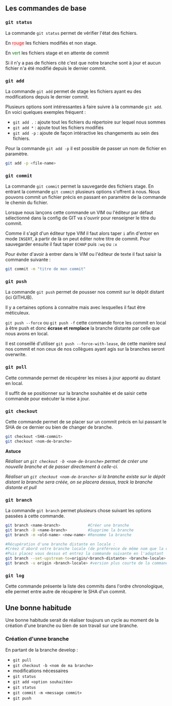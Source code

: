 ## Les commandes de base

### `git status`

La commande `git status` permet de vérifier l'état des fichiers.

En <font color='red'>rouge</font> les fichiers modifiés et non stage.

En <font color='green'>vert</font> les fichiers stage et en attente de commit

Si il n'y a pas de fichiers cité c'est que notre branche sont à jour et aucun fichier n'a été modifié depuis le dernier commit.

### `git add`

La commande `git add` permet de stage les fichiers ayant eu des modifications depuis le dernier commit.

Plusieurs options sont intéressantes à faire suivre à la commande `git add`.
En voici quelques exemples fréquent :

- `git add .` : ajoute tout les fichiers du répertoire sur lequel nous sommes
- `git add *` : ajoute tout les fichiers modifiés
- `git add -p` : ajoute de façon intéractive les changements au sein des fichiers.

Pour la commande `git add -p` il est possible de passer un nom de fichier en paramètre.

```bash
git add -p <file-name>
```

### `git commit`

La commande `git commit` permet la sauvegarde des fichiers stage.
En entrant la commande `git commit` plusieurs options s'offrent à nous.
Nous pouvons commit un fichier précis en passant en paramètre de la commande le chemin du fichier.

Lorsque nous lançons cette commande un VIM ou l'éditeur par défaut sélectionné dans la config de GIT va s'ouvrir pour renseigner le titre du commit.

Comme il s'agit d'un éditeur type VIM il faut alors taper `i` afin d'entrer en mode `INSERT`, à partir de là on peut éditer notre titre de commit.
Pour sauvegarder ensuite il faut taper `ECHAP` puis `:wq` ou `:x`

Pour éviter d'avoir à entrer dans le VIM ou l'éditeur de texte il faut saisir la commande suivante :

```bash
git commit -m "titre de mon commit"
```

### `git push`

La commande `git push` permet de pousser nos commit sur le dépôt distant (ici GITHUB).

Il y a certaines options à connaitre mais avec lesquelles il faut être méticuleux.

`git push --force` ou `git push -f` cette commande force les commit en local à être push et donc **écrase et remplace** la branche distante par celle que nous avons en local.

Il est conseillé d'utiliser `git push --force-with-lease`, de cette manière seul nos commit et non ceux de nos collègues ayant agis sur la branches seront overwrite.

### `git pull`

Cette commande permet de récupérer les mises à jour apporté au distant en local.

Il suffit de se positionner sur la branche souhaitée et de saisir cette commande pour exécuter la mise à jour.

### `git checkout`

Cette commande permet de se placer sur un commit précis en lui passant le SHA de ce dernier ou bien de changer de branche.

```bash
git checkout <SHA-commit>
git checkout <nom-de-branche>
```

**Astuce**

_Réaliser un `git checkout -b <nom-de-branche>` permet de créer une nouvelle branche et de passer directement à celle-ci._

_Réaliser un `git checkout <nom-de-branche>` si la branche existe sur le dépôt distant la branche sera créée, on se placera dessus, track la branche distante et pull_

### `git branch`

La commande `git branch` permet plusieurs chose suivant les options passées à cette commande.

```bash
git branch <name-branch>            #Créer une branche
git branch -D <name-branch>         #Supprime la branche
git branch -m <old-name> <new-name> #Renomme la branche

#Récupération d'une branche distante en locale :
#Créez d'abord votre branche locale (de préférence de même nom que la distante
#Puis placez vous dessus et entrez la commande suivante en l'adaptant
git branch --set-upstream-to=origin/<branch-distante> <branche-locale>
git branch -u origin <branch-locale> #version plus courte de la commande au-dessus
```

### `git log`

Cette commande présente la liste des commits dans l'ordre chronologique, elle permet entre autre de récupérer le SHA d'un commit.

## Une bonne habitude

Une bonne habitude serait de réaliser toujours un cycle au moment de la création d'une branche ou bien de son travail sur une branche.

### Création d'unne branche

En partant de la branche develop :

- `git pull`
- `git checkout -b <nom de ma branche>`
- modifications nécessaires
- `git status`
- `git add <option souhaitée>`
- `git status`
- `git commit -m <message commit>`
- `git push`
